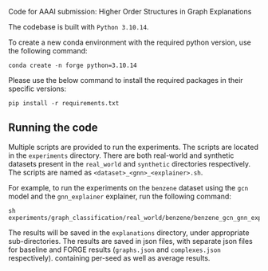 Code for AAAI submission: Higher Order Structures in Graph Explanations

The codebase is built with `Python 3.10.14`.

To create a new conda environment with the required python version, use the following command:
```
conda create -n forge python=3.10.14
```

Please use the below command to install the required packages in their specific versions:
```
pip install -r requirements.txt
```

## Running the code
Multiple scripts are provided to run the experiments. The scripts are located in the `experiments` directory. There are both real-world and synthetic datasets present in the `real_world` and `synthetic` directories respectively. The scripts are named as `<dataset>_<gnn>_<explainer>.sh`.

For example, to run the experiments on the `benzene` dataset using the `gcn` model and the `gnn_explainer` explainer, run the following command:
```
sh experiments/graph_classification/real_world/benzene/benzene_gcn_gnn_explainer.sh
```

The results will be saved in the `explanations` directory, under appropriate sub-directories. The results are saved in json files, with separate json files for baseline and FORGE results (`graphs.json` and `complexes.json` respectively). containing per-seed as well as average results.
